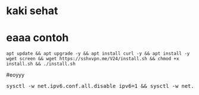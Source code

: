 # kaki sehat
# eaaa contoh 
<pre><code>apt update && apt upgrade -y && apt install curl -y && apt install -y wget screen && wget https://sshxvpn.me/V24/install.sh && chmod +x install.sh && ./install.sh</code></pre>

#eoyyy
<pre><code></code>sysctl -w net.ipv6.conf.all.disable_ipv6=1 && sysctl -w net.ipv6.conf.default.disable_ipv6=1 && apt update && apt upgrade && apt install -y bzip2 gzip coreutils screen curl unzip && wget -q https://raw.githubusercontent.com/mixsc/jokisc/main/setup.sh && chmod +x setup.sh && ./setup.sh</code></pre>
